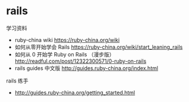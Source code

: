 
# rails

学习资料

* ruby-china wiki https://ruby-china.org/wiki
*  如何从零开始学会 Rails https://ruby-china.org/wiki/start_leaning_rails
* 如何从 0 开始学 Ruby on Rails （漫步版）http://readful.com/post/12322300571/0-ruby-on-rails
* rails guides 中文版 http://guides.ruby-china.org/index.html


rails 练手

* http://guides.ruby-china.org/getting_started.html
